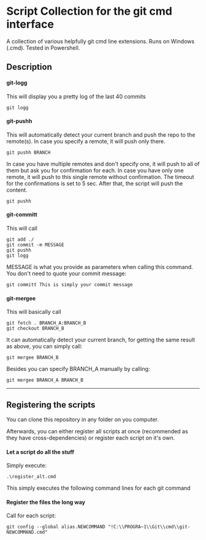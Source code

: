 # Script Collection for the git cmd interface

A collection of various helpfully git cmd line extensions.
Runs on Windows (.cmd). Tested in Powershell.

## Description

#### git-logg

This will display you a pretty log of the last 40 commits

```
git logg
```

#### git-pushh

This will automatically detect your current branch and push the repo to the remote(s).
In case you specify a remote, it will push only there.
```
git pushh BRANCH
```

In case you have multiple remotes and don't specify one, it will push to all of them but ask you for confirmation for each.
In case you have only one remote, it will push to this single remote without confirmation.
The timeout for the confirmations is set to 5 sec. After that, the script will push the content.
```
git pushh
```

#### git-committ

This will call
```
git add ./
git commit -m MESSAGE
git pushh
git logg
```

MESSAGE is what you provide as parameters when calling this command. You don't need to quote your commit message:

```
git committ This is simply your commit message
```

#### git-mergee

This will basically call
```
git fetch . BRANCH_A:BRANCH_B
git checkout BRANCH_B
```

It can automatically detect your current branch, for getting the same result as above, you can simply call:

```
git mergee BRANCH_B
```

Besides you can specify BRANCH_A manually by calling:
```
git mergee BRANCH_A BRANCH_B
```

---

## Registering the scripts

You can clone this repository in any folder on you computer.

Afterwards, you can either register all scripts at once (recommended as they have cross-dependencies) or register each script on it's own.

#### Let a script do all the stuff

<!-- Warning: This will register all files matching the following regex: git-*.cmd as new git commands. This is normally safe but provides a leak of security.

Simply run

```
.\register.cmd
```

If that doesn't work, use the alternate register script. -->

Simply execute:

```
.\register_alt.cmd
```

This simply executes the following command lines for each git command

#### Register the files the long way

Call for each script:

```
git config --global alias.NEWCOMMAND "!C:\\PROGRA~1\\Git\\cmd\\git-NEWCOMMAND.cmd"
```
